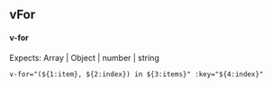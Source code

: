## vFor
#### v-for
Expects: Array | Object | number | string
```
v-for="(${1:item}, ${2:index}) in ${3:items}" :key="${4:index}"
```
